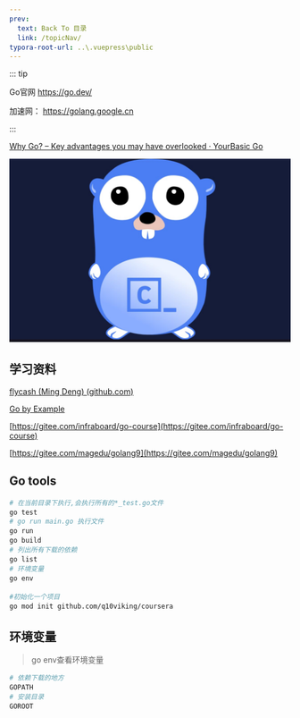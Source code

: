 ```yaml
---
prev:
  text: Back To 目录
  link: /topicNav/
typora-root-url: ..\.vuepress\public
---
```


::: tip

Go官网 https://go.dev/

加速网： https://golang.google.cn

:::



[Why Go? – Key advantages you may have overlooked · YourBasic Go](https://yourbasic.org/golang/advantages-over-java-python/)



![202112071627577](/images/golang/202112071627577.jpg)



## 学习资料

[flycash (Ming Deng) (github.com)](https://github.com/flycash)

[Go by Example](https://gobyexample.com/)

[https://gitee.com/infraboard/go-course](https://gitee.com/infraboard/go-course)

[https://gitee.com/magedu/golang9](https://gitee.com/magedu/golang9)





## Go tools

```sh
# 在当前目录下执行,会执行所有的*_test.go文件
go test  
# go run main.go 执行文件
go run
go build
# 列出所有下载的依赖
go list
# 环境变量
go env

#初始化一个项目
go mod init github.com/q10viking/coursera
```



## 环境变量

> go env查看环境变量

```sh
# 依赖下载的地方
GOPATH
# 安装目录
GOROOT
```

